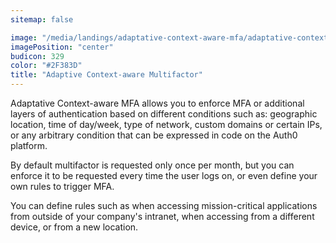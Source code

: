 ```yaml
---
sitemap: false

image: "/media/landings/adaptative-context-aware-mfa/adaptative-context-aware-mfa.png"
imagePosition: "center"
budicon: 329
color: "#2F383D"
title: "Adaptive Context-aware Multifactor"
---
```


Adaptative Context-aware MFA allows you to enforce MFA or additional layers of authentication based on different conditions such as: geographic location, time of day/week, type of network, custom domains or certain IPs, or any arbitrary condition that can be expressed in code on the Auth0 platform.


By default multifactor is requested only once per month, but you can enforce it to be requested every time the user logs on, or even define your own rules to trigger MFA.


You can define rules such as when accessing mission-critical applications from outside of your company's intranet, when accessing from a different device, or from a new location.